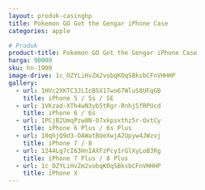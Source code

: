 ```yaml
---
layout: produk-casinghp
title: Pokemon GO Got the Gengar iPhone Case
categories: apple

# Produk
product-title: Pokemon GO Got the Gengar iPhone Case
harga: 90000
sku: hn-1900
image-drive: 1c_OZYLiHvZm2vobqKOqSBksbCFnVHHHP
gallery:
  - url: 1HVc2XKTC3JLIcB5X17wo67WluS8UFqGB
    title: iPhone 5 / 5s / SE
  - url: 1VKzad-XTh4wN3yb5tRgr-RnhjSfRPUcd
    title: iPhone 6 / 6s
  - url: 1PCjB2UmqPzw8N-07xkpsxthz5r-OxtCy
    title: iPhone 6 Plus / 6s Plus
  - url: 10qhjQ9d3-OAWatBUeXwjA2Upyw4JWzvj
    title: iPhone 7 / 8
  - url: 1244Lg7cI63HnIAXFzPcy1rGlXyLoB3Rg
    title: iPhone 7 Plus / 8 Plus
  - url: 1c_OZYLiHvZm2vobqKOqSBksbCFnVHHHP
    title: iPhone X
---
```

